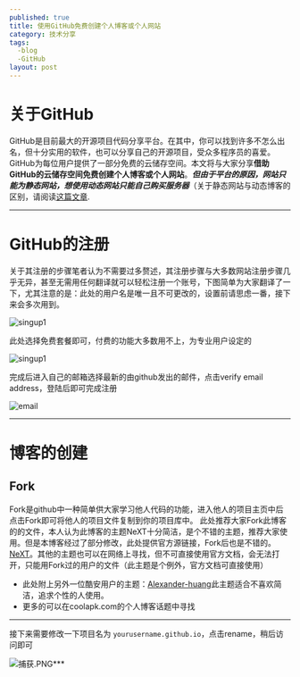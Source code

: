 ```yaml
---
published: true
title: 使用GitHub免费创建个人博客或个人网站
category: 技术分享
tags: 
  -blog
  -GitHub
layout: post
---
```


# 关于GitHub #

GitHub是目前最大的开源项目代码分享平台。在其中，你可以找到许多不怎么出名，但十分实用的软件，也可以分享自己的开源项目，受众多程序员的喜爱。GitHub为每位用户提供了一部分免费的云储存空间。本文将与大家分享**借助GitHub的云储存空间免费创建个人博客或个人网站**。***但由于平台的原因，网站只能为静态网站，想使用动态网站只能自己购买服务器***（关于静态网站与动态博客的区别，请阅读[这篇文章](https://www.cnblogs.com/bluesungz/p/5955170.html).

***

# GitHub的注册 #

关于其注册的步骤笔者认为不需要过多赘述，其注册步骤与大多数网站注册步骤几乎无异，甚至无需用任何翻译就可以轻松注册一个账号，下图简单为大家翻译了一下，尤其注意的是：此处的用户名是唯一且不可更改的，设置前请思虑一番，接下来会多次用到。



![singup1](https://raw.githubusercontent.com/codesjobs/codesjobs.github.io/master/_posts/image/githubandblog/signup.png)

此处选择免费套餐即可，付费的功能大多数用不上，为专业用户设定的

![singup1](https://raw.githubusercontent.com/codesjobs/codesjobs.github.io/master/_posts/image/githubandblog/sing.PNG)

完成后进入自己的邮箱选择最新的由github发出的邮件，点击verify email address，登陆后即可完成注册

![email](https://raw.githubusercontent.com/codesjobs/codesjobs.github.io/_posts/image/githubandblog/phone.png)

***
# 博客的创建 #
## Fork ##
Fork是github中一种简单供大家学习他人代码的功能，进入他人的项目主页中后点击Fork即可将他人的项目文件复制到你的项目库中。
此处推荐大家Fork此博客的的文件，本人认为此博客的主题NeXT十分简洁，是个不错的主题，推荐大家使用。但是本博客经过了部分修改，此处提供官方源链接，Fork后也是不错的。[NeXT](https://github.com/simpleyyt/jekyll-theme-next)。其他的主题也可以在网络上寻找，但不可直接使用官方文档，会无法打开，只能用Fork过的用户的文件（此主题是个例外，官方文档可直接使用）

 * 此处附上另外一位酷安用户的主题：[Alexander-huang](https://github.com/Alexander-Huang/Alexander-Huang.github.io)此主题适合不喜欢简洁，追求个性的人使用。
 * 更多的可以在coolapk.com的个人博客话题中寻找

***

接下来需要修改一下项目名为 `yourusername.github.io`，点击rename，稍后访问即可

![捕获.PNG](https://i.loli.net/2019/09/08/Gydnp3b1cYgQsLq.png)***

